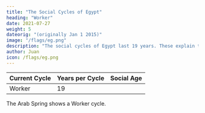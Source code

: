 ```yaml
---
title: "The Social Cycles of Egypt"
heading: "Worker"
date: 2021-07-27
weight: 5
dateorig: "(originally Jan 1 2015)"
image: "/flags/eg.png"
description: "The social cycles of Egypt last 19 years. These explain the Arab spring"
author: Juan
icon: /flags/eg.png
---
```




Current Cycle | Years per Cycle | Social Age
--- | --- | ---
Worker | 19 | 


The Arab Spring shows a Worker cycle.